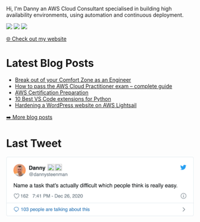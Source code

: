 <p>Hi, I'm Danny an AWS Cloud Consultant specialised in building high availability environments, using automation and continuous deployment.</p>
<p><a href="https://www.twitter.com/dannysteenman"><img src="https://img.shields.io/badge/twitter-%231DA1F2.svg?&style=for-the-badge&logo=twitter&logoColor=white" height=25></a> <a href="https://www.linkedin.com/in/dannysteenman"><img src="https://img.shields.io/badge/linkedin-%230077B5.svg?&style=for-the-badge&logo=linkedin&logoColor=white" height=25></a> <a href="https://dev.to/dsteenman"><img src="https://img.shields.io/badge/DEV.TO-%230A0A0A.svg?&style=for-the-badge&logo=dev-dot-to&logoColor=white" height=25></a></p>
<p><a href="https://dannys.cloud">🌐 Check out my website</a></p>
<h1>Latest Blog Posts</h1>
  <ul>
    <li><a href=https://dannys.cloud/break-out-comfort-zone-engineer>Break out of your Comfort Zone as an Engineer</a></li><li><a href=https://dannys.cloud/aws-cloud-practitioner-exam-guide>How to pass the AWS Cloud Practitioner exam – complete guide</a></li><li><a href=https://dannys.cloud/aws-certification-preparation>AWS Certification Preparation</a></li><li><a href=https://dannys.cloud/10-best-vs-code-extensions-for-python>10 Best VS Code extensions for Python</a></li><li><a href=https://dannys.cloud/hardening-a-wordpress-website-on-aws-lightsail>Hardening a WordPress website on AWS Lightsail</a></li>
  </ul>
<p><a href="https://dannys.cloud">➡️ More blog posts</a></p>
<h1>Last Tweet</h1>
<p><a href="https://www.twitter.com/dannysteenman"><img src="https://github.com/dsteenman/dsteenman/blob/main/tweet.png" width="600"></a></p>
